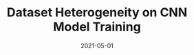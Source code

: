 ---
date: "2021-05-01"
external_link: https://github.com/stan-hua/pca-clustering
image:
  caption: 
  focal_point: Smart
summary: Demonstrated that a recently proposed algorithm (*to describe the effect of heterogeneity on model training*) is impacted by the numbers of principal components used in the cluster analysis. Proposed a new method for selecting the number of dimensions to keep..
tags:
- Completed
title: Dataset Heterogeneity on CNN Model Training
---